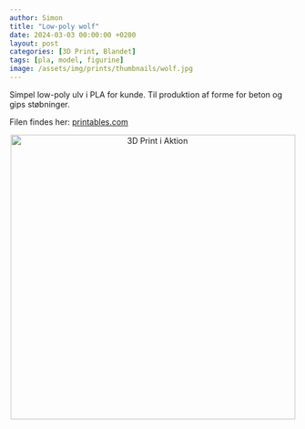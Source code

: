 ```yaml
---
author: Simon
title: "Low-poly wolf"
date: 2024-03-03 00:00:00 +0200
layout: post
categories: [3D Print, Blandet]
tags: [pla, model, figurine]
image: /assets/img/prints/thumbnails/wolf.jpg
---
```


Simpel low-poly ulv i PLA for kunde. Til produktion af forme for beton og gips støbninger.

Filen findes her: [printables.com](https://www.printables.com/model/386392-low-poly-howling-wolf-20-decorationno-supports-fix)

<div style="text-align:center;">
    <img src="/assets/img/prints/wolf.gif" alt="3D Print i Aktion" style="width:auto; height:500px;">
</div>
